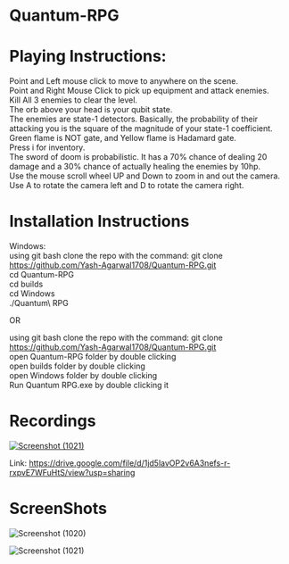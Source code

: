 # Quantum-RPG  
# Playing Instructions:  
Point and Left mouse click to move to anywhere on the scene.  
Point and Right Mouse Click to pick up equipment and attack enemies.  
Kill All 3 enemies to clear the level.  
The orb above your head is your qubit state.  
The enemies are state-1 detectors. Basically, the probability of their attacking you is the square of the magnitude of your state-1 coefficient.  
Green flame is NOT gate, and Yellow flame is Hadamard gate.  
Press i for inventory.  
The sword of doom is probabilistic. It has a 70% chance of dealing 20 damage and a 30% chance of actually healing the enemies by 10hp.  
Use the mouse scroll wheel UP and Down to zoom in and out the camera.  
Use A to rotate the camera left and D to rotate the camera right.   ​
  
# Installation Instructions  

Windows:  
using git bash clone the repo with the command: git clone https://github.com/Yash-Agarwal1708/Quantum-RPG.git  
cd Quantum-RPG  
cd builds  
cd Windows  
./Quantum\ RPG
  
OR  
  
using git bash clone the repo with the command: git clone https://github.com/Yash-Agarwal1708/Quantum-RPG.git  
open Quantum-RPG folder by double clicking  
open builds folder by double clicking  
open Windows folder by double clicking  
Run Quantum RPG.exe by double clicking it  

# Recordings  

[![Screenshot (1021)](https://github.com/Yash-Agarwal1708/Quantum-RPG/assets/103818600/d8d1f35f-b5c0-4eef-914f-a352aef40901)](https://drive.google.com/file/d/1jd5lavOP2v6A3nefs-r-rxpvE7WFuHtS/view?usp=sharing)  

Link: https://drive.google.com/file/d/1jd5lavOP2v6A3nefs-r-rxpvE7WFuHtS/view?usp=sharing

# ScreenShots
![Screenshot (1020)](https://github.com/Yash-Agarwal1708/Quantum-RPG/assets/103818600/a365c80c-624b-43ce-bb18-ec85a04c01b5)   
  
![Screenshot (1021)](https://github.com/Yash-Agarwal1708/Quantum-RPG/assets/103818600/c3c4f5e0-8058-4f20-bdba-224d87428b5c)   
  
